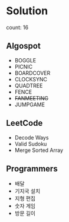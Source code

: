 # Solution
count: 16


## Algospot
<ul>
  <li>BOGGLE</li>
  <li>PICNIC</li>
  <li>BOARDCOVER</li>
  <li>CLOCKSYNC</li>
  <li>QUADTREE</li>
  <li>FENCE</li>
  <li><del>FANMEETING</del></li>
  <li>JUMPGAME</li>
</ul>

## LeetCode
<ul>
  <li>Decode Ways</li>
  <li>Valid Sudoku</li>
  <li>Merge Sorted Array</li>
</ul>

## Programmers
<ul>
  <li>배달</li>
  <li>기지국 설치</li>
  <li>지형 편집</li>
  <li>숫자 게임</li>
  <li>방문 길이</li>
 </ul>
